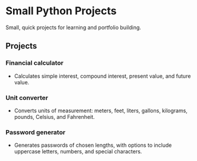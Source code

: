# Small Python Projects

Small, quick projects for learning and portfolio building.

## Projects

### Financial calculator

- Calculates simple interest, compound interest, present value, and future value.

### Unit converter

- Converts units of measurement: meters, feet, liters, gallons, kilograms, pounds, Celsius, and Fahrenheit.

### Password generator

- Generates passwords of chosen lengths, with options to include uppercase letters, numbers, and special characters.
